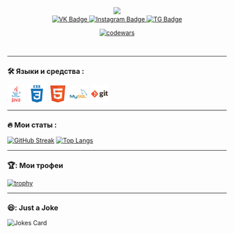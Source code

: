 <div id="header" align="center">
  <img src="https://media.giphy.com/media/v1.Y2lkPTc5MGI3NjExZTRydDZpeWt2N2h2cm1kZWdjaDN6ZG9ld3NzMGx5djMyeXhocGFlNSZlcD12MV9pbnRlcm5hbF9naWZfYnlfaWQmY3Q9cw/M9gbBd9nbDrOTu1Mqx/giphy.gif" width="200"/>
</div>
<div id="badges" align="center">
  <a href="https://vk.com/darishast">
    <img src="https://img.shields.io/badge/VK-blue?style=for-the-badge&logo=vk&logoColor=white" alt="VK Badge"/>
  </a>
  <a href="https://www.instagram.com/dar1na4ka?igsh=dml2djk1N21qYmJv&utm_source=qr">
    <img src="https://img.shields.io/badge/Instagram-red?style=for-the-badge&logo=instagram&logoColor=white" alt="Instagram Badge"/>
  </a>
  <a href="https://t.me/@darrrina1">
    <img src="https://img.shields.io/badge/Telegram-blue?style=for-the-badge&logo=telegram&logoColor=white" alt="TG Badge"/>
  </a>

  [![codewars](https://www.codewars.com/users/dar1na4kaa/badges/small)](https://www.codewars.com/users/dar1na4kaa)
  
</div>
<div id="prosmotr" align="center">
  <img src="https://komarev.com/ghpvc/?username=dar1na4kaa&style=flat-square&color=blue" alt=""/>
</div>

---

### :hammer_and_wrench: Языки и средства :

<div>
  <img src="https://github.com/devicons/devicon/blob/master/icons/java/java-original-wordmark.svg" title="Java" alt="Java" width="40" height="40"/>&nbsp;
  <img src="https://github.com/devicons/devicon/blob/master/icons/css3/css3-plain-wordmark.svg"  title="CSS3" alt="CSS" width="40" height="40"/>&nbsp;
  <img src="https://github.com/devicons/devicon/blob/master/icons/html5/html5-original.svg" title="HTML5" alt="HTML" width="40" height="40"/>&nbsp;
  <img src="https://github.com/devicons/devicon/blob/master/icons/mysql/mysql-original-wordmark.svg" title="MySQL"  alt="MySQL" width="40" height="40"/>&nbsp;
  <img src="https://github.com/devicons/devicon/blob/master/icons/git/git-original-wordmark.svg" title="Git" **alt="Git" width="40" height="40"/>
</div>

---

### :fire: Мои статы :
[![GitHub Streak](http://github-readme-streak-stats.herokuapp.com?user=dar1na4kaa&theme=dark&background=000000)](https://git.io/streak-stats)
[![Top Langs](https://github-readme-stats.vercel.app/api/top-langs/?username=dar1na4kaa&layout=compact&theme=vision-friendly-dark)](https://github.com/anuraghazra/github-readme-stats)

---
### 🏆: Мои трофеи
[![trophy](https://github-profile-trophy.vercel.app/?username=dar1na4kaa)](https://github.com/ryo-ma/github-profile-trophy)

---
### 😆: Just a Joke
![Jokes Card](https://readme-jokes.vercel.app/api)





